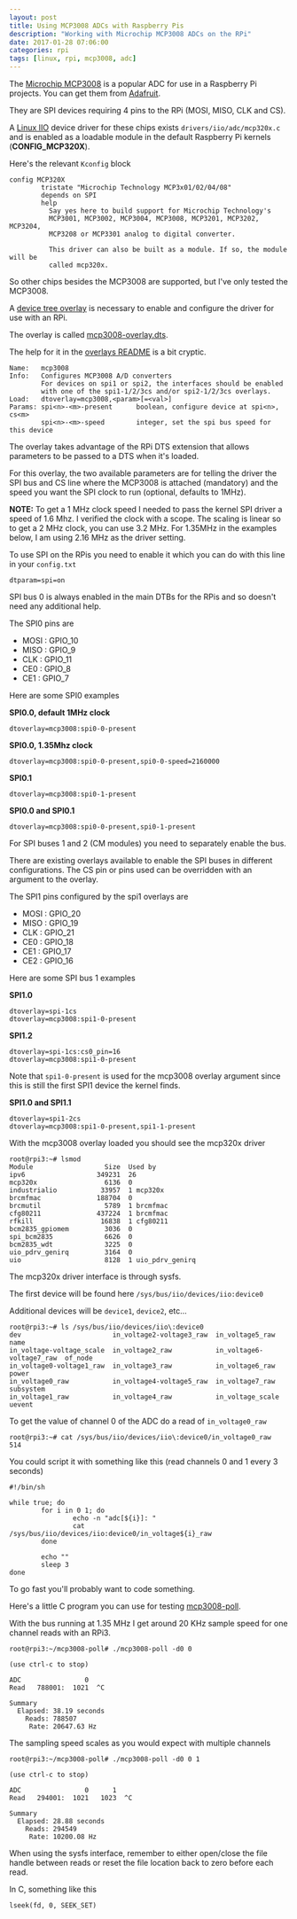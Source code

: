 ```yaml
---
layout: post
title: Using MCP3008 ADCs with Raspberry Pis
description: "Working with Microchip MCP3008 ADCs on the RPi"
date: 2017-01-28 07:06:00
categories: rpi
tags: [linux, rpi, mcp3008, adc]
---
```


The [Microchip MCP3008][mcp3008] is a popular ADC for use in a Raspberry Pi projects. You can get them from [Adafruit][adafruit-mcp3008].

They are SPI devices requiring 4 pins to the RPi (MOSI, MISO, CLK and CS).
 
A [Linux IIO][linux-iio] device driver for these chips exists `drivers/iio/adc/mcp320x.c` and is enabled as a loadable module in the default Raspberry Pi kernels (**CONFIG\_MCP320X**).

Here's the relevant `Kconfig` block

    config MCP320X
            tristate "Microchip Technology MCP3x01/02/04/08"
            depends on SPI
            help
              Say yes here to build support for Microchip Technology's
              MCP3001, MCP3002, MCP3004, MCP3008, MCP3201, MCP3202, MCP3204,
              MCP3208 or MCP3301 analog to digital converter.

              This driver can also be built as a module. If so, the module will be
              called mcp320x.

So other chips besides the MCP3008 are supported, but I've only tested the MCP3008.

A [device tree overlay][rpi-overlays] is necessary to enable and configure the driver for use with an RPi.

The overlay is called [mcp3008-overlay.dts][mcp3008-overlay].

The help for it in the [overlays README][overlays-README] is a bit cryptic.
 
    Name:   mcp3008
    Info:   Configures MCP3008 A/D converters
            For devices on spi1 or spi2, the interfaces should be enabled
            with one of the spi1-1/2/3cs and/or spi2-1/2/3cs overlays.
    Load:   dtoverlay=mcp3008,<param>[=<val>]
    Params: spi<n>-<m>-present      boolean, configure device at spi<n>, cs<m>
            spi<n>-<m>-speed        integer, set the spi bus speed for this device


The overlay takes advantage of the RPi DTS extension that allows parameters to be passed to a DTS when it's loaded.

For this overlay, the two available parameters are for telling the driver the SPI bus and CS line where the MCP3008 is attached (mandatory) and the speed you want the SPI clock to run (optional, defaults to 1MHz).

**NOTE:** To get a 1 MHz clock speed I needed to pass the kernel SPI driver a speed of 1.6 Mhz. I verified the clock with a scope. The scaling is linear so to get a 2 MHz clock, you can use 3.2 MHz. For 1.35MHz in the examples below, I am using 2.16 MHz as the driver setting. 

To use SPI on the RPis you need to enable it which you can do with this line in your `config.txt`

    dtparam=spi=on

SPI bus 0 is always enabled in the main DTBs for the RPis and so doesn't need any additional help. 

The SPI0 pins are

* MOSI : GPIO\_10
* MISO : GPIO\_9
* CLK : GPIO\_11
* CE0 : GPIO\_8
* CE1 : GPIO\_7
 

Here are some SPI0 examples

**SPI0.0, default 1MHz clock**

    dtoverlay=mcp3008:spi0-0-present

**SPI0.0, 1.35Mhz clock**

    dtoverlay=mcp3008:spi0-0-present,spi0-0-speed=2160000

**SPI0.1**

    dtoverlay=mcp3008:spi0-1-present

**SPI0.0 and SPI0.1**

    dtoverlay=mcp3008:spi0-0-present,spi0-1-present


For SPI buses 1 and 2 (CM modules) you need to separately enable the bus.

There are existing overlays available to enable the SPI buses in different configurations. The CS pin or pins used can be overridden with an argument to the overlay.

The SPI1 pins configured by the spi1 overlays are

* MOSI : GPIO\_20
* MISO : GPIO\_19
* CLK : GPIO\_21
* CE0 : GPIO\_18
* CE1 : GPIO\_17
* CE2 : GPIO\_16

Here are some SPI bus 1 examples

**SPI1.0**

    dtoverlay=spi-1cs
    dtoverlay=mcp3008:spi1-0-present

**SPI1.2**

    dtoverlay=spi-1cs:cs0_pin=16
    dtoverlay=mcp3008:spi1-0-present    

Note that `spi1-0-present` is used for the mcp3008 overlay argument since this is still the first SPI1 device the kernel finds.

**SPI1.0 and SPI1.1**

    dtoverlay=spi1-2cs
    dtoverlay=mcp3008:spi1-0-present,spi1-1-present


With the mcp3008 overlay loaded you should see the mcp320x driver

    root@rpi3:~# lsmod
    Module                  Size  Used by
    ipv6                  349231  26
    mcp320x                 6136  0
    industrialio           33957  1 mcp320x
    brcmfmac              188704  0
    brcmutil                5789  1 brcmfmac
    cfg80211              437224  1 brcmfmac
    rfkill                 16838  1 cfg80211
    bcm2835_gpiomem         3036  0
    spi_bcm2835             6626  0
    bcm2835_wdt             3225  0
    uio_pdrv_genirq         3164  0
    uio                     8128  1 uio_pdrv_genirq

The mcp320x driver interface is through sysfs. 

The first device will be found here `/sys/bus/iio/devices/iio:device0`

Additional devices will be `device1`, `device2`, etc...

    root@rpi3:~# ls /sys/bus/iio/devices/iio\:device0
    dev                       in_voltage2-voltage3_raw  in_voltage5_raw           name
    in_voltage-voltage_scale  in_voltage2_raw           in_voltage6-voltage7_raw  of_node
    in_voltage0-voltage1_raw  in_voltage3_raw           in_voltage6_raw           power
    in_voltage0_raw           in_voltage4-voltage5_raw  in_voltage7_raw           subsystem
    in_voltage1_raw           in_voltage4_raw           in_voltage_scale          uevent


To get the value of channel 0 of the ADC do a read of `in_voltage0_raw`

    root@rpi3:~# cat /sys/bus/iio/devices/iio\:device0/in_voltage0_raw
    514

You could script it with something like this (read channels 0 and 1 every 3 seconds)

    #!/bin/sh

    while true; do
            for i in 0 1; do
                    echo -n "adc[${i}]: "
                    cat /sys/bus/iio/devices/iio:device0/in_voltage${i}_raw
            done

            echo ""
            sleep 3
    done

To go fast you'll probably want to code something.

Here's a little C program you can use for testing [mcp3008-poll][mcp3008-poll].

With the bus running at 1.35 MHz I get around 20 KHz sample speed for one channel reads with an RPi3.

    root@rpi3:~/mcp3008-poll# ./mcp3008-poll -d0 0

    (use ctrl-c to stop)

    ADC                0
    Read   788001:  1021  ^C

    Summary
      Elapsed: 38.19 seconds
        Reads: 788507
         Rate: 20647.63 Hz


The sampling speed scales as you would expect with multiple channels

    root@rpi3:~/mcp3008-poll# ./mcp3008-poll -d0 0 1

    (use ctrl-c to stop)

    ADC                0      1
    Read   294001:  1021   1023  ^C

    Summary
      Elapsed: 28.88 seconds
        Reads: 294549
         Rate: 10200.08 Hz

When using the sysfs interface, remember to either open/close the file handle between reads or reset the file location back to zero before each read.

In C, something like this

    lseek(fd, 0, SEEK_SET)

[mcp3008]: https://cdn-shop.adafruit.com/datasheets/MCP3008.pdf
[adafruit-mcp3008]: https://www.adafruit.com/product/856
[linux-iio]: https://wiki.analog.com/software/linux/docs/iio/iio
[rpi-overlays]: https://www.raspberrypi.org/documentation/configuration/device-tree.md
[mcp3008-overlay]: https://github.com/raspberrypi/linux/blob/rpi-4.4.y/arch/arm/boot/dts/overlays/mcp3008-overlay.dts
[overlays-README]: https://github.com/raspberrypi/linux/blob/rpi-4.4.y/arch/arm/boot/dts/overlays/README
[mcp3008-poll]: https://github.com/scottellis/mcp3008-poll